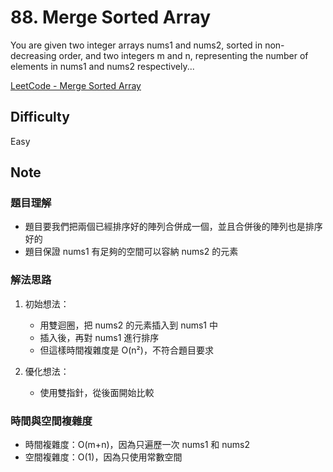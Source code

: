 # 88. Merge Sorted Array

You are given two integer arrays nums1 and nums2, sorted in non-decreasing order, and two integers m and n, representing the number of elements in nums1 and nums2 respectively...

[LeetCode - Merge Sorted Array](https://leetcode.com/problems/merge-sorted-array/description/?envType=problem-list-v2&envId=array)

## Difficulty

Easy

## Note

### 題目理解

- 題目要我們把兩個已經排序好的陣列合併成一個，並且合併後的陣列也是排序好的
- 題目保證 nums1 有足夠的空間可以容納 nums2 的元素

### 解法思路

1. 初始想法：

   - 用雙迴圈，把 nums2 的元素插入到 nums1 中
   - 插入後，再對 nums1 進行排序
   - 但這樣時間複雜度是 O(n²)，不符合題目要求

2. 優化想法：

   - 使用雙指針，從後面開始比較

### 時間與空間複雜度

- 時間複雜度：O(m+n)，因為只遍歷一次 nums1 和 nums2
- 空間複雜度：O(1)，因為只使用常數空間